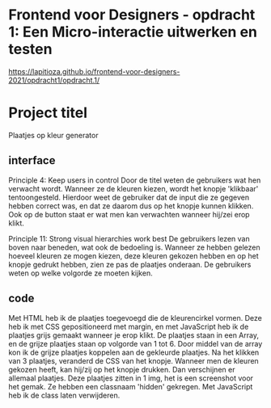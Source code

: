 # Frontend voor Designers - opdracht 1: Een Micro-interactie uitwerken en testen

https://lapitioza.github.io/frontend-voor-designers-2021/opdracht1/opdracht.1/

# Project titel

Plaatjes op kleur generator

## interface

Principle 4: Keep users in control
Door de titel weten de gebruikers wat hen verwacht wordt. Wanneer ze de kleuren kiezen, wordt het knopje 'klikbaar' tentoongesteld. Hierdoor weet de gebruiker dat de input die ze gegeven hebben correct was, en dat ze daarom dus op het knopje kunnen klikken. Ook op de button staat er wat men kan verwachten wanneer hij/zei erop klikt.

Principle 11: Strong visual hierarchies work best
De gebruikers lezen van boven naar beneden, wat ook de bedoeling is. Wanneer ze hebben gelezen hoeveel kleuren ze mogen kiezen, deze kleuren gekozen hebben en op het knopje gedrukt hebben, zien ze pas de plaatjes onderaan. De gebruikers weten op welke volgorde ze moeten kijken.

## code

Met HTML heb ik de plaatjes toegevoegd die de kleurencirkel vormen. Deze heb ik met CSS gepositioneerd met margin, en met JavaScript heb ik de plaatjes grijs gemaakt wanneer je erop klikt. De plaatjes staan in een Array, en de grijze plaatjes staan op volgorde van 1 tot 6. Door middel van de array kon ik de grijze plaatjes koppelen aan de gekleurde plaatjes. Na het klikken van 3 plaatjes, veranderd de CSS van het knopje. Wanneer men de kleuren gekozen heeft, kan hij/zij op het knopje drukken. Dan verschijnen er allemaal plaatjes. Deze plaatjes zitten in 1 img, het is een screenshot voor het gemak. Ze hebben een classnaam 'hidden' gekregen. Met JavaScript heb ik de class laten verwijderen.
